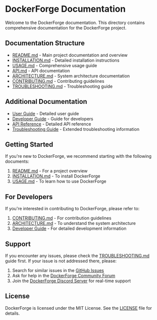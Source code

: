 # DockerForge Documentation

Welcome to the DockerForge documentation. This directory contains comprehensive documentation for the DockerForge project.

## Documentation Structure

- [README.md](../README.md) - Main project documentation and overview
- [INSTALLATION.md](INSTALLATION.md) - Detailed installation instructions
- [USAGE.md](USAGE.md) - Comprehensive usage guide
- [API.md](API.md) - API documentation
- [ARCHITECTURE.md](ARCHITECTURE.md) - System architecture documentation
- [CONTRIBUTING.md](CONTRIBUTING.md) - Contributing guidelines
- [TROUBLESHOOTING.md](TROUBLESHOOTING.md) - Troubleshooting guide

## Additional Documentation

- [User Guide](user_guide/README.md) - Detailed user guide
- [Developer Guide](developer_guide/README.md) - Guide for developers
- [API Reference](api_reference.md) - Detailed API reference
- [Troubleshooting Guide](troubleshooting_guide.md) - Extended troubleshooting information

## Getting Started

If you're new to DockerForge, we recommend starting with the following documents:

1. [README.md](../README.md) - For a project overview
2. [INSTALLATION.md](INSTALLATION.md) - To install DockerForge
3. [USAGE.md](USAGE.md) - To learn how to use DockerForge

## For Developers

If you're interested in contributing to DockerForge, please refer to:

1. [CONTRIBUTING.md](CONTRIBUTING.md) - For contribution guidelines
2. [ARCHITECTURE.md](ARCHITECTURE.md) - To understand the system architecture
3. [Developer Guide](developer_guide/README.md) - For detailed development information

## Support

If you encounter any issues, please check the [TROUBLESHOOTING.md](TROUBLESHOOTING.md) guide first. If your issue is not addressed there, please:

1. Search for similar issues in the [GitHub Issues](https://github.com/dockerforge/dockerforge/issues)
2. Ask for help in the [DockerForge Community Forum](https://community.dockerforge.io)
3. Join the [DockerForge Discord Server](https://discord.gg/dockerforge) for real-time support

## License

DockerForge is licensed under the MIT License. See the [LICENSE](../LICENSE) file for details.
